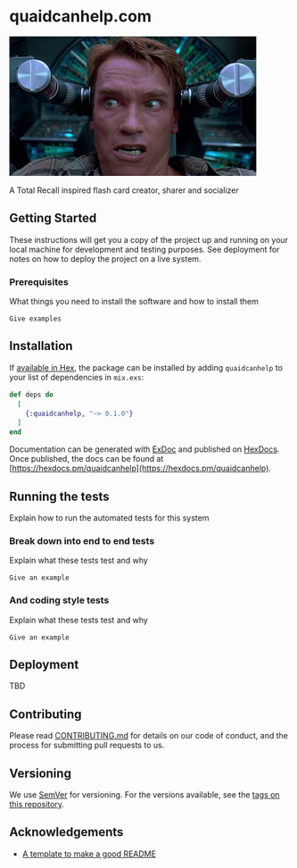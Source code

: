 # quaidcanhelp.com

![total recall](./screenshot.jpg)

A Total Recall inspired flash card creator, sharer and socializer

## Getting Started

These instructions will get you a copy of the project up and running on your local machine for development and testing purposes. See deployment for notes on how to deploy the project on a live system.

### Prerequisites

What things you need to install the software and how to install them

```
Give examples
```

## Installation

If [available in Hex](https://hex.pm/docs/publish), the package can be installed
by adding `quaidcanhelp` to your list of dependencies in `mix.exs`:

```elixir
def deps do
  [
    {:quaidcanhelp, "~> 0.1.0"}
  ]
end
```

Documentation can be generated with [ExDoc](https://github.com/elixir-lang/ex_doc)
and published on [HexDocs](https://hexdocs.pm). Once published, the docs can
be found at [https://hexdocs.pm/quaidcanhelp](https://hexdocs.pm/quaidcanhelp).


## Running the tests

Explain how to run the automated tests for this system

### Break down into end to end tests

Explain what these tests test and why

```
Give an example
```

### And coding style tests

Explain what these tests test and why

```
Give an example
```

## Deployment

TBD


## Contributing

Please read [CONTRIBUTING.md](https://gist.github.com/PurpleBooth/b24679402957c63ec426) for details on our code of conduct, and the process for submitting pull requests to us.

## Versioning

We use [SemVer](http://semver.org/) for versioning. For the versions available, see the [tags on this repository](https://github.com/your/project/tags). 


## Acknowledgements

* [A template to make a good README](https://gist.github.com/PurpleBooth/109311bb0361f32d87a2)
